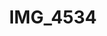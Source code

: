---
pid: '194'
layout: photos
title: IMG_4534
filename: IMG_4534.jpg
caption: 
previous_pid: '193'
next_pid: '195'
permalink: "/photos/194.html"
---
